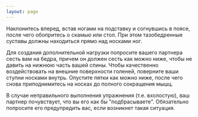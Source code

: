 ```yaml
---
layout: page
---
```

Наклонитесь вперед, встав ногами на подставку и согнувшись в поясе, после чего обопритесь о скамью или стол. При этом тазобедренные суставы должны находиться прямо над носками ног.

Для создания дополнительной нагрузки попросите вашего партнера сесть вам на бедра, причем он должен сесть как можно ниже, чтобы не давить на нижнюю часть вашей спины. Чтобы качественно воздействовать на внешние поверхности голеней, поверните ваши ступни носками внутрь. Опустите пятки как можно ниже, после чего снова приподнимитесь на носках до полного сокращения мышц.

В случае неправильного выполнения упражнения (т.е. вхолостую), ваш партнер почувствует, что вы его как бы "подбрасываете". Обязательно попросите его предупредить вас, если возникнет такая ситуация.